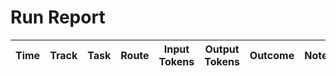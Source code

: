 # Run Report
| Time | Track | Task | Route | Input Tokens | Output Tokens | Outcome | Notes |
|------|-------|------|-------|--------------|---------------|---------|-------|

